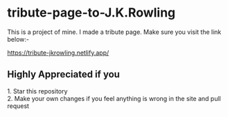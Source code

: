 ﻿# tribute-page-to-J.K.Rowling

This is a project of mine. I made a tribute page. Make sure you visit the link below:-

https://tribute-jkrowling.netlify.app/

<h2>Highly Appreciated if you</h2>
1. Star this repository <br>
2. Make your own changes if you feel anything is wrong in the site and pull request

